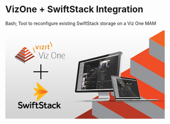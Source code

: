 # VizOne + SwiftStack Integration
Bash; Tool to reconfigure existing SwiftStack storage on a Viz One MAM


![VizOne + SwiftStack](https://github.com/brimestone/vizone-swiftstack-integrations/blob/master/vizone_swiftstack.png)


